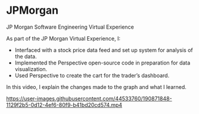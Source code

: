 # JPMorgan
JP Morgan Software Engineering Virtual Experience

As part of the JP Morgan Virtual Experience, I:

<ul>
  <li>Interfaced with a stock price data feed and set up system for analysis of the data. </li>
    <li>Implemented the Perspective open-source code in preparation for data visualization. </li>
  <li>Used Perspective to create the cart for the trader’s dashboard. </li>
</ul>
  
  
In this video, I explain the changes made to the graph and what I learned.




https://user-images.githubusercontent.com/44533760/190871848-1129f2b5-0d12-4ef6-80f9-b41bd20cd574.mp4

